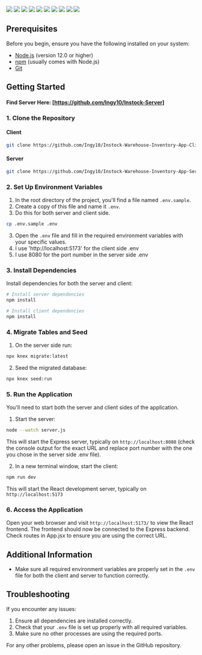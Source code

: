 ![](demo.gif)
![](https://img.shields.io/badge/React-20232A?style=for-the-badge&logo=react&logoColor=61DAFB)
![](https://img.shields.io/badge/React_Router-CA4245?style=for-the-badge&logo=react-router&logoColor=white)
![](https://img.shields.io/badge/Sass-CC6699?style=for-the-badge&logo=sass&logoColor=white)
![](https://img.shields.io/badge/axios-671ddf?&style=for-the-badge&logo=axios&logoColor=white)
![](https://img.shields.io/badge/Node%20js-339933?style=for-the-badge&logo=nodedotjs&logoColor=white)
![](https://img.shields.io/badge/Express%20js-000000?style=for-the-badge&logo=express&logoColor=white)
![](https://img.shields.io/badge/npm-CB3837?style=for-the-badge&logo=npm&logoColor=white)
![](https://img.shields.io/badge/MySQL-005C84?style=for-the-badge&logo=mysql&logoColor=white)
![](https://img.shields.io/badge/Knex.js-ff5722?style=for-the-badge&logo=knex&logoColor=white)

## Prerequisites

Before you begin, ensure you have the following installed on your system:

- [Node.js](https://nodejs.org/) (version 12.0 or higher)
- [npm](https://www.npmjs.com/) (usually comes with Node.js)
- [Git](https://git-scm.com/)

## Getting Started

#### Find Server Here: [https://github.com/Ingy10/Instock-Server]

### 1. Clone the Repository

#### Client

```bash
git clone https://github.com/Ingy10/Instock-Warehouse-Inventory-App-Client.git
```

#### Server

```bash
git clone https://github.com/Ingy10/Instock-Warehouse-Inventory-App-Server.git
```

### 2. Set Up Environment Variables

1. In the root directory of the project, you'll find a file named `.env.sample`.
2. Create a copy of this file and name it `.env`.
3. Do this for both server and client side.

```bash
cp .env.sample .env
```

3. Open the `.env` file and fill in the required environment variables with your specific values.
4. I use 'http://localhost:5173' for the client side .env
5. I use 8080 for the port number in the server side .env

### 3. Install Dependencies

Install dependencies for both the server and client:

```bash
# Install server dependencies
npm install

# Install client dependencies
npm install
```

### 4. Migrate Tables and Seed

1. On the server side run:

```bash
npx knex migrate:latest
```

2. Seed the migrated database:

```bash
npx knex seed:run
```

### 5. Run the Application

You'll need to start both the server and client sides of the application.

1. Start the server:

```bash
node --watch server.js
```

This will start the Express server, typically on `http://localhost:8080` (check the console output for the exact URL and replace port number with the one you chose in the server side .env file).

2. In a new terminal window, start the client:

```bash
npm run dev
```

This will start the React development server, typically on `http://localhost:5173`

### 6. Access the Application

Open your web browser and visit `http://localhost:5173/` to view the React frontend. The frontend should now be connected to the Express backend. Check routes in App.jsx to ensure you are using the correct URL.

## Additional Information

- Make sure all required environment variables are properly set in the `.env` file for both the client and server to function correctly.

## Troubleshooting

If you encounter any issues:

1. Ensure all dependencies are installed correctly.
2. Check that your `.env` file is set up properly with all required variables.
3. Make sure no other processes are using the required ports.

For any other problems, please open an issue in the GitHub repository.
